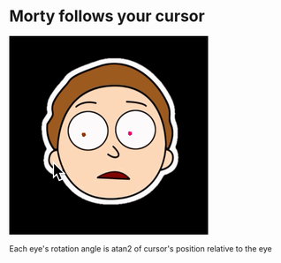 # Morty follows your cursor

![morty gif](img/morty.gif)

Each eye's rotation angle is atan2 of cursor's position relative to the eye
